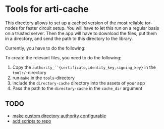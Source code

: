 # Tools for arti-cache

This directory allows to set up a cached version of the most reliable
tor-nodes for faster circuit setup.
You will have to let this run on a regular basis on a trusted server.
Then the app will have to download the files, put them in a directory,
and send the path to this directory to the library.

Currently, you have to do the following:

To create the relevant files, you need to do the following:

1. Copy the `authority_``{certificate,identity_key,signing_key}` in the `tools/`-directory
2. run `make` in the `tools`-directory
3. include the `directory-cache` directory into the assets of your app
4. Pass the path to the `directory-cache` in the `cache_dir` argument 

## TODO

- [make custom directory authority configurable](https://github.com/c4dt/arti-rest/issues/41)
- [add scripts to repo](https://github.com/c4dt/arti-rest/issues/39)
